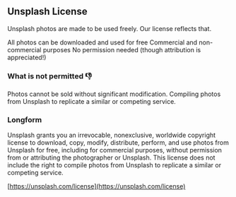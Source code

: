 ## Unsplash License

Unsplash photos are made to be used freely. Our license reflects that.

All photos can be downloaded and used for free
Commercial and non-commercial purposes
No permission needed (though attribution is appreciated!)

### What is not permitted 👎

Photos cannot be sold without significant modification.
Compiling photos from Unsplash to replicate a similar or competing service.

### Longform

Unsplash grants you an irrevocable, nonexclusive, worldwide copyright license to download, copy, modify, distribute, perform, and use photos from Unsplash for free, including for commercial purposes, without permission from or attributing the photographer or Unsplash. This license does not include the right to compile photos from Unsplash to replicate a similar or competing service.

[https://unsplash.com/license](https://unsplash.com/license)
